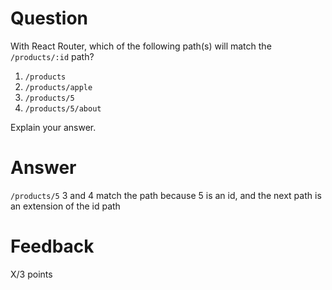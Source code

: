 # Question

With React Router, which of the following path(s) will match the `/products/:id` path?

1. `/products`
2. `/products/apple`
3. `/products/5`
4. `/products/5/about`

Explain your answer.

# Answer

`/products/5`
3 and 4 match the path because 5 is an id, and the next path is an extension of the id path

# Feedback

X/3 points
